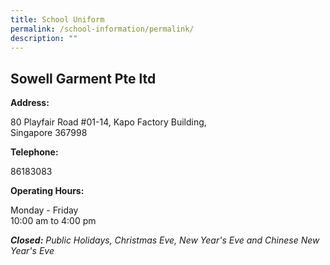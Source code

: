```yaml
---
title: School Uniform
permalink: /school-information/permalink/
description: ""
---
```

## Sowell Garment Pte ltd
**Address:**

80 Playfair Road #01-14,
Kapo Factory Building,  
Singapore 367998

**Telephone:**  

86183083

**Operating Hours:**  

Monday - Friday   
10:00 am to 4:00 pm

_**Closed:** Public Holidays, Christmas Eve, New Year's Eve and Chinese New Year's Eve_